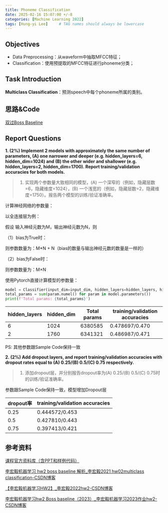 ```yaml
---
title: Phoneme Classification
date: 2025-02-16 15:07:00 +/-8
categories: [Machine Learning 2022]
tags: [Hung-yi Lee]     # TAG names should always be lowercase
---
```


## Objectives

- Data Preprocessing：从waveform中抽取MFCC特征；
- Classification：使用预提取的MFCC特征进行phoneme分类；

## Task Introduction

**Multiclass Classification**：预测speech中每个phoneme所属的类别。

## 思路&Code

[双过Boss Baseline](https://github.com/Aaricis/Hung-yi-Lee-ML2022/tree/main/HW2)

## Report Questions

**1. (2%) Implement 2 models with approximately the same number of parameters, (A) one narrower and deeper (e.g. hidden_layers=6, hidden_dim=1024) and (B) the other wider and shallower (e.g. hidden_layers=2, hidden_dim=1700). Report training/validation accuracies for both models.**

> 1. 实现两个参数量大致相同的模型，(A) 一个深窄的（例如，隐藏层数=6，隐藏维度=1024），(B) 一个浅宽的（例如，隐藏层数=2，隐藏维度=1750）。报告两个模型的训练/验证准确率。

计算神经网络的参数量：

以全连接层为例：

假设 输入神经元数为M，输出神经元数为N，则

（1）bias为True时：

则参数数量为：M*N + N（bias的数量与输出神经元数的数量是一样的）

（2）bias为False时：

则参数数量为：M×N

使用Pytorch直接计算模型的参数量：

```python
model = Classifier(input_dim=input_dim, hidden_layers=hidden_layers, hidden_dim=hidden_dim)
total_params = sum(param.numel() for param in model.parameters())
print(f'Total params: {total_params}')
```

| hidden_layers | hidden_dim | Total params | training/validation accuracies |
| ------------- | ---------- | ------------ | ------------------------------ |
| 6             | 1024       | 6380585      | 0.478697/0.470                 |
| 2             | 1760       | 6341321      | 0.486987/0.471                 |

PS: 其他参数跟Sample Code保持一致

**2. (2%) Add dropout layers, and report training/validation accuracies with dropout rates equal to (A) 0.25/(B) 0.5/(C) 0.75 respectively.**

> 1. 添加dropout层，并分别报告dropout率为(A) 0.25/(B) 0.5/(C) 0.75时的训练/验证准确率。

参数跟Sample Code保持一致，模型增加Dropout层

| dropout率 | training/validation accuracies |
| --------- | ------------------------------ |
| 0.25      | 0.444572/0.453                 |
| 0.5       | 0.427810/0.443                 |
| 0.75      | 0.397413/0.421                 |



## 参考资料

[课程官方资料库（含PPT和样例代码）](https://speech.ee.ntu.edu.tw/~hylee/ml/2022-spring.php)

[李宏毅机器学习 hw2 boss baseline 解析_李宏毅2021 hw02multiclass classification-CSDN博客](https://blog.csdn.net/qq_43613342/article/details/127007955)

[【李宏毅机器学习HW2】_李宏毅2022hw2-CSDN博客](https://blog.csdn.net/detemination_/article/details/127194301)

[李宏毅机器学习hw2 Boss baseline（2023）_李宏毅机器学习2023作业hw2-CSDN博客](https://blog.csdn.net/asf2013/article/details/136402896)